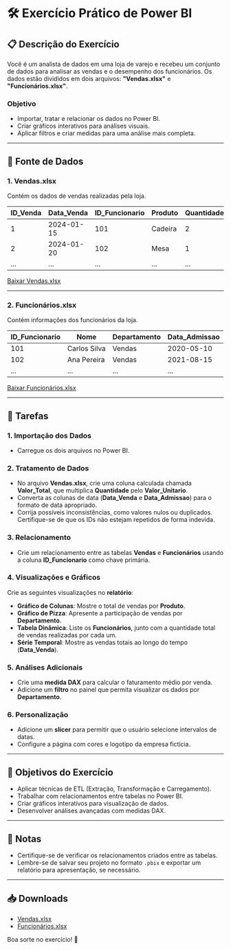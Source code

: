 # 🛠️ Exercício Prático de Power BI

## 📋 Descrição do Exercício
Você é um analista de dados em uma loja de varejo e recebeu um conjunto de dados para analisar as vendas e o desempenho dos funcionários. Os dados estão divididos em dois arquivos: **"Vendas.xlsx"** e **"Funcionários.xlsx"**.

### Objetivo
- Importar, tratar e relacionar os dados no Power BI.
- Criar gráficos interativos para análises visuais.
- Aplicar filtros e criar medidas para uma análise mais completa.

---

## 📁 Fonte de Dados

### 1. **Vendas.xlsx**
Contém os dados de vendas realizadas pela loja.

| ID_Venda | Data_Venda  | ID_Funcionario | Produto  | Quantidade | Valor_Unitario |
|----------|-------------|----------------|----------|------------|----------------|
| 1        | 2024-01-15  | 101            | Cadeira  | 2          | 150.00         |
| 2        | 2024-01-20  | 102            | Mesa     | 1          | 300.00         |
| ...      | ...         | ...            | ...      | ...        | ...            |

[Baixar Vendas.xlsx](./Vendas.xlsx)

---

### 2. **Funcionários.xlsx**
Contém informações dos funcionários da loja.

| ID_Funcionario | Nome          | Departamento   | Data_Admissao |
|----------------|---------------|----------------|---------------|
| 101            | Carlos Silva  | Vendas         | 2020-05-10    |
| 102            | Ana Pereira   | Vendas         | 2021-08-15    |
| ...            | ...           | ...            | ...           |

[Baixar Funcionários.xlsx](./Funcionarios.xlsx)

---

## 🔧 Tarefas

### 1. **Importação dos Dados**
- Carregue os dois arquivos no Power BI.

### 2. **Tratamento de Dados**
- No arquivo **Vendas.xlsx**, crie uma coluna calculada chamada **Valor_Total**, que multiplica **Quantidade** pelo **Valor_Unitario**.
- Converta as colunas de data (**Data_Venda** e **Data_Admissao**) para o formato de data apropriado.
- Corrija possíveis inconsistências, como valores nulos ou duplicados. Certifique-se de que os IDs não estejam repetidos de forma indevida.

### 3. **Relacionamento**
- Crie um relacionamento entre as tabelas **Vendas** e **Funcionários** usando a coluna **ID_Funcionario** como chave primária.

### 4. **Visualizações e Gráficos**
Crie as seguintes visualizações no **relatório**:
- **Gráfico de Colunas**: Mostre o total de vendas por **Produto**.
- **Gráfico de Pizza**: Apresente a participação de vendas por **Departamento**.
- **Tabela Dinâmica**: Liste os **Funcionários**, junto com a quantidade total de vendas realizadas por cada um.
- **Série Temporal**: Mostre as vendas totais ao longo do tempo (**Data_Venda**).

### 5. **Análises Adicionais**
- Crie uma **medida DAX** para calcular o faturamento médio por venda.
- Adicione um **filtro** no painel que permita visualizar os dados por **Departamento**.

### 6. **Personalização**
- Adicione um **slicer** para permitir que o usuário selecione intervalos de datas.
- Configure a página com cores e logotipo da empresa fictícia.

---

## 🎯 Objetivos do Exercício
- Aplicar técnicas de ETL (Extração, Transformação e Carregamento).
- Trabalhar com relacionamentos entre tabelas no Power BI.
- Criar gráficos interativos para visualização de dados.
- Desenvolver análises avançadas com medidas DAX.

---

## 📝 Notas
- Certifique-se de verificar os relacionamentos criados entre as tabelas.
- Lembre-se de salvar seu projeto no formato `.pbix` e exportar um relatório para apresentação, se necessário.

---

## 📥 Downloads
- [Vendas.xlsx](./Vendas.xlsx)
- [Funcionários.xlsx](./Funcionários.xlsx)

Boa sorte no exercício! 🚀
